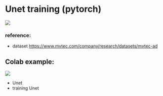 # Unet training (pytorch)
![](https://www.mvtec.com/fileadmin/Redaktion/mvtec.com/company/research/datasets/dataset_overview_large.png)

### reference:
- dataset https://www.mvtec.com/company/research/datasets/mvtec-ad



## Colab example:
![](https://i.imgur.com/F7vDzoa.png)
- Unet
- training Unet
 
